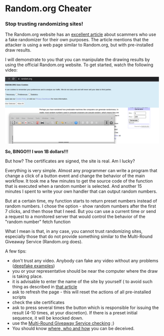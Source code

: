 # Random.org Cheater

### Stop trusting randomizing sites!


The Random.org website has an [excellent article](https://giveaways.random.org/warning) about scammers who use a fake randomizer for their own purposes. The article mentions that the attacker is using a web page similar to Random.org, but with pre-installed draw results.


I will demonstrate to you that you can manipulate the drawing results by using the official Random.org website. To get started, watch the following video:



![Random.org cheater](random_org_cheat.gif)



**So, BINGO!!! I won 1B dollars!!!**


But how? The certificates are signed, the site is real. Am I lucky?


Everything is very simple. Almost any programmer can write a program that change a click of a button event and change the behavior of the main workflow. It took me a few minutes to get the source code of the function that is executed when a random number is selected. And another 15 minutes I spent to write your own handler that can output random numbers.


But at a certain time, my function starts to return preset numbers instead of random numbers. I chose the option - show random numbers after the first 7 clicks, and then those that I need. But you can use a current time or send a request to a monitored server that would control the behavior of the "random number" fetch function


What I mean is that, in any case, you cannot trust randomizing sites, especially those that do not provide something similar to the Multi-Round Giveaway Service (Random.org does).


A few tips:
- don't trust any video. Anybody can fake any video without any problems ([deepfake examples](https://www.youtube.com/results?search_query=deepfake))
- you or your representative should be near the computer where the draw is taking place.
- it is advisable to enter the name of the site by yourself ( to avoid such thing as described in [that article](https://www.usatoday.com/story/news/factcheck/2021/04/30/fact-check-hackers-use-similar-looking-characters-phishing-schemes/4891437001/)
- ask to refresh the page - this will reset the actions of all pre-installed scripts
- check the site certificates
- ask to press several times the button which is responsible for issuing the result (4-10 times, at your discretion). If there is a preset initial sequence, it will be knocked down.
- use the [Multi-Round Giveaway Service checking](https://giveaways.random.org/) ;)
- You should know [where, who and how](https://en.wikipedia.org/wiki/Social_engineering_(security)) you can be deceived.

